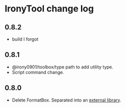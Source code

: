 # IronyTool change log

## 0.8.2
* build I forgot

## 0.8.1
* @irony0901/toolbox/type path to add utility type.
* Script command change.

## 0.8.0

* Delete FormatBox. Separated into an [external library](https://github.com/irony1090/irony-format).

